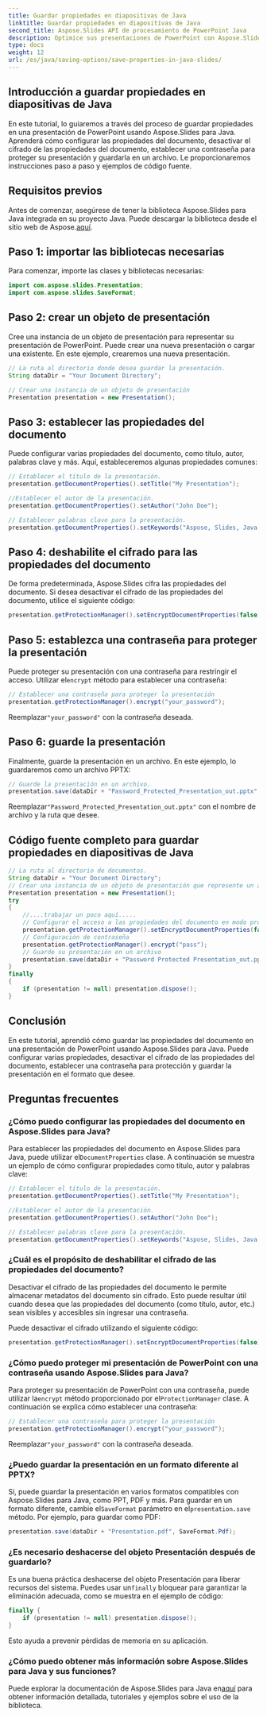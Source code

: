 ```yaml
---
title: Guardar propiedades en diapositivas de Java
linktitle: Guardar propiedades en diapositivas de Java
second_title: Aspose.Slides API de procesamiento de PowerPoint Java
description: Optimice sus presentaciones de PowerPoint con Aspose.Slides para Java. Aprenda a configurar propiedades, desactivar el cifrado, agregar protección con contraseña y guardar sin esfuerzo.
type: docs
weight: 12
url: /es/java/saving-options/save-properties-in-java-slides/
---
```


## Introducción a guardar propiedades en diapositivas de Java

En este tutorial, lo guiaremos a través del proceso de guardar propiedades en una presentación de PowerPoint usando Aspose.Slides para Java. Aprenderá cómo configurar las propiedades del documento, desactivar el cifrado de las propiedades del documento, establecer una contraseña para proteger su presentación y guardarla en un archivo. Le proporcionaremos instrucciones paso a paso y ejemplos de código fuente.

## Requisitos previos

 Antes de comenzar, asegúrese de tener la biblioteca Aspose.Slides para Java integrada en su proyecto Java. Puede descargar la biblioteca desde el sitio web de Aspose.[aquí](https://downloads.aspose.com/slides/java).

## Paso 1: importar las bibliotecas necesarias

Para comenzar, importe las clases y bibliotecas necesarias:

```java
import com.aspose.slides.Presentation;
import com.aspose.slides.SaveFormat;
```

## Paso 2: crear un objeto de presentación

Cree una instancia de un objeto de presentación para representar su presentación de PowerPoint. Puede crear una nueva presentación o cargar una existente. En este ejemplo, crearemos una nueva presentación.

```java
// La ruta al directorio donde desea guardar la presentación.
String dataDir = "Your Document Directory";

// Crear una instancia de un objeto de presentación
Presentation presentation = new Presentation();
```

## Paso 3: establecer las propiedades del documento

Puede configurar varias propiedades del documento, como título, autor, palabras clave y más. Aquí, estableceremos algunas propiedades comunes:

```java
// Establecer el título de la presentación.
presentation.getDocumentProperties().setTitle("My Presentation");

//Establecer el autor de la presentación.
presentation.getDocumentProperties().setAuthor("John Doe");

// Establecer palabras clave para la presentación.
presentation.getDocumentProperties().setKeywords("Aspose, Slides, Java, Tutorial");
```

## Paso 4: deshabilite el cifrado para las propiedades del documento

De forma predeterminada, Aspose.Slides cifra las propiedades del documento. Si desea desactivar el cifrado de las propiedades del documento, utilice el siguiente código:

```java
presentation.getProtectionManager().setEncryptDocumentProperties(false);
```

## Paso 5: establezca una contraseña para proteger la presentación

 Puede proteger su presentación con una contraseña para restringir el acceso. Utilizar el`encrypt` método para establecer una contraseña:

```java
// Establecer una contraseña para proteger la presentación
presentation.getProtectionManager().encrypt("your_password");
```

 Reemplazar`"your_password"` con la contraseña deseada.

## Paso 6: guarde la presentación

Finalmente, guarde la presentación en un archivo. En este ejemplo, lo guardaremos como un archivo PPTX:

```java
// Guarde la presentación en un archivo.
presentation.save(dataDir + "Password_Protected_Presentation_out.pptx", SaveFormat.Pptx);
```

 Reemplazar`"Password_Protected_Presentation_out.pptx"` con el nombre de archivo y la ruta que desee.

## Código fuente completo para guardar propiedades en diapositivas de Java

```java
// La ruta al directorio de documentos.
String dataDir = "Your Document Directory";
// Crear una instancia de un objeto de presentación que represente un archivo PPT
Presentation presentation = new Presentation();
try
{
	//....trabajar un poco aquí.....
	// Configurar el acceso a las propiedades del documento en modo protegido con contraseña
	presentation.getProtectionManager().setEncryptDocumentProperties(false);
	// Configuración de contraseña
	presentation.getProtectionManager().encrypt("pass");
	// Guarde su presentación en un archivo
	presentation.save(dataDir + "Password Protected Presentation_out.pptx", SaveFormat.Pptx);
}
finally
{
	if (presentation != null) presentation.dispose();
}
```

## Conclusión

En este tutorial, aprendió cómo guardar las propiedades del documento en una presentación de PowerPoint usando Aspose.Slides para Java. Puede configurar varias propiedades, desactivar el cifrado de las propiedades del documento, establecer una contraseña para protección y guardar la presentación en el formato que desee.

## Preguntas frecuentes

### ¿Cómo puedo configurar las propiedades del documento en Aspose.Slides para Java?

 Para establecer las propiedades del documento en Aspose.Slides para Java, puede utilizar el`DocumentProperties` clase. A continuación se muestra un ejemplo de cómo configurar propiedades como título, autor y palabras clave:

```java
// Establecer el título de la presentación.
presentation.getDocumentProperties().setTitle("My Presentation");

//Establecer el autor de la presentación.
presentation.getDocumentProperties().setAuthor("John Doe");

// Establecer palabras clave para la presentación.
presentation.getDocumentProperties().setKeywords("Aspose, Slides, Java, Tutorial");
```

### ¿Cuál es el propósito de deshabilitar el cifrado de las propiedades del documento?

Desactivar el cifrado de las propiedades del documento le permite almacenar metadatos del documento sin cifrado. Esto puede resultar útil cuando desea que las propiedades del documento (como título, autor, etc.) sean visibles y accesibles sin ingresar una contraseña.

Puede desactivar el cifrado utilizando el siguiente código:

```java
presentation.getProtectionManager().setEncryptDocumentProperties(false);
```

### ¿Cómo puedo proteger mi presentación de PowerPoint con una contraseña usando Aspose.Slides para Java?

Para proteger su presentación de PowerPoint con una contraseña, puede utilizar la`encrypt` método proporcionado por el`ProtectionManager` clase. A continuación se explica cómo establecer una contraseña:

```java
// Establecer una contraseña para proteger la presentación
presentation.getProtectionManager().encrypt("your_password");
```

 Reemplazar`"your_password"` con la contraseña deseada.

### ¿Puedo guardar la presentación en un formato diferente al PPTX?

 Sí, puede guardar la presentación en varios formatos compatibles con Aspose.Slides para Java, como PPT, PDF y más. Para guardar en un formato diferente, cambie el`SaveFormat` parámetro en el`presentation.save` método. Por ejemplo, para guardar como PDF:

```java
presentation.save(dataDir + "Presentation.pdf", SaveFormat.Pdf);
```

### ¿Es necesario deshacerse del objeto Presentación después de guardarlo?

 Es una buena práctica deshacerse del objeto Presentación para liberar recursos del sistema. Puedes usar un`finally` bloquear para garantizar la eliminación adecuada, como se muestra en el ejemplo de código:

```java
finally {
    if (presentation != null) presentation.dispose();
}
```

Esto ayuda a prevenir pérdidas de memoria en su aplicación.

### ¿Cómo puedo obtener más información sobre Aspose.Slides para Java y sus funciones?

 Puede explorar la documentación de Aspose.Slides para Java en[aquí](https://docs.aspose.com/slides/java/) para obtener información detallada, tutoriales y ejemplos sobre el uso de la biblioteca.